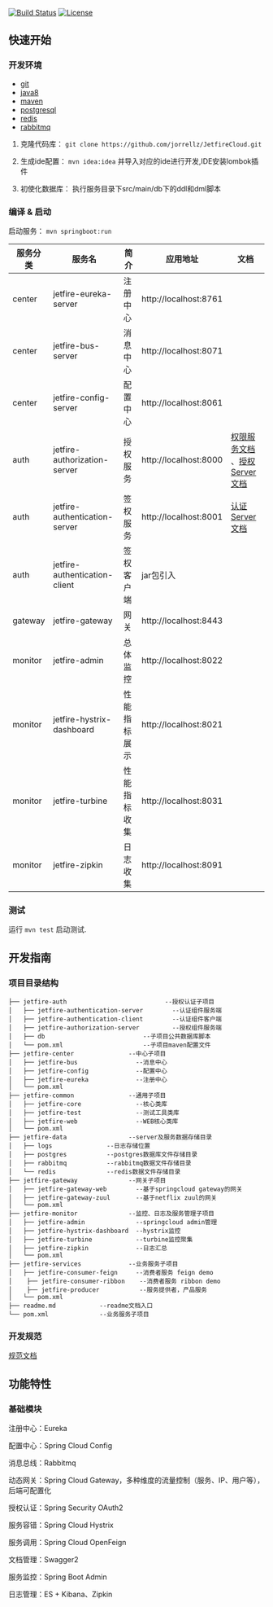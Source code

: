 [![Build Status](https://travis-ci.org/jorrellz/JetfireCloud.svg?branch=master)](https://travis-ci.org/jorrellz/JetfireCloud)
[![License](https://img.shields.io/badge/License-Apache%202.0-blue.svg)](https://opensource.org/licenses/Apache-2.0)


## 快速开始

### 开发环境

- [git](https://git-scm.com/)
- [java8](http://www.oracle.com/technetwork/java/javase/downloads/index.html) 
- [maven](http://maven.apache.org/) 
- [postgresql](http://www.postgresql.org/)
- [redis](http://redis.io/download)
- [rabbitmq](http://rabbitmq.io/download)

1. 克隆代码库： `git clone https://github.com/jorrellz/JetfireCloud.git`

2. 生成ide配置： `mvn idea:idea` 并导入对应的ide进行开发,IDE安装lombok插件

3. 初使化数据库： 执行服务目录下src/main/db下的ddl和dml脚本

### 编译 & 启动

启动服务： `mvn springboot:run` 

| 服务分类  | 服务名                     |   简介     |  应用地址                | 文档 |
|----------|---------------------------|-----------|-------------------------|------|
|  center  | jetfire-eureka-server             | 注册中心   |  http://localhost:8761  |      |
|  center  | jetfire-bus-server                | 消息中心   |  http://localhost:8071  |      |
|  center  | jetfire-config-server             | 配置中心   |  http://localhost:8061  |      |
|  auth    | jetfire-authorization-server      | 授权服务   |  http://localhost:8000  | [权限服务文档](./jetfire-auth) 、[授权Server文档](./jetfire-auth/jetfire-authorization-server)     |
|  auth    | jetfire-authentication-server     | 签权服务   |  http://localhost:8001  | [认证Server文档](./jetfire-auth/jetfire-authentication-server)    |
|  auth    | jetfire-authentication-client     | 签权客户端  |  jar包引入              |      |
|  gateway | jetfire-gateway                   | 网关       |  http://localhost:8443  |      |
|  monitor | jetfire-admin                     | 总体监控    |  http://localhost:8022  |      |
|  monitor | jetfire-hystrix-dashboard         | 性能指标展示 |  http://localhost:8021  |      |
|  monitor | jetfire-turbine                   | 性能指标收集 |  http://localhost:8031  |      |
|  monitor | jetfire-zipkin                    | 日志收集     |  http://localhost:8091 |      |


### 测试

运行 `mvn test` 启动测试.


## 开发指南

### 项目目录结构

```
├── jetfire-auth                           --授权认证子项目
│   ├── jetfire-authentication-server        --认证组件服务端 
│   ├── jetfire-authentication-client        --认证组件客户端 
│   ├── jetfire-authorization-server         --授权组件服务端
│   ├── db                           --子项目公共数据库脚本
│   └── pom.xml                      --子项目maven配置文件
├── jetfire-center               --中心子项目
│   ├── jetfire-bus                --消息中心
│   ├── jetfire-config             --配置中心
│   ├── jetfire-eureka             --注册中心 
│   └── pom.xml
├── jetfire-common               --通用子项目
│   ├── jetfire-core               --核心类库
│   ├── jetfire-test               --测试工具类库
│   ├── jetfire-web                --WEB核心类库
│   └── pom.xml          
├── jetfire-data                 --server及服务数据存储目录
│   ├── logs               --日志存储位置
│   ├── postgres           --postgres数据库文件存储目录 
│   ├── rabbitmq           --rabbitmq数据文件存储目录
│   └── redis              --redis数据文件存储目录
├── jetfire-gateway              --网关子项目  
│   ├── jetfire-gateway-web        --基于springcloud gateway的网关
│   ├── jetfire-gateway-zuul       --基于netflix zuul的网关
│   └── pom.xml
├── jetfire-monitor              --监控、日志及服务管理子项目
│   ├── jetfire-admin              --springcloud admin管理
│   ├── jetfire-hystrix-dashboard  --hystrix监控
│   ├── jetfire-turbine            --turbine监控聚集 
│   ├── jetfire-zipkin             --日志汇总
│   └── pom.xml
├── jetfire-services             --业务服务子项目
│   ├── jetfire-consumer-feign     --消费者服务 feign demo
│    ├── jetfire-consumer-ribbon    --消费者服务 ribbon demo 
│    ├── jetfire-producer           --服务提供者，产品服务
│   └── pom.xml
├── readme.md            --readme文档入口
└── pom.xml              --业务服务子项目
```


### 开发规范

[规范文档](docs/pattern.md)


## 功能特性

### 基础模块

注册中心：Eureka

配置中心：Spring Cloud Config

消息总线：Rabbitmq

动态网关：Spring Cloud Gateway，多种维度的流量控制（服务、IP、用户等），后端可配置化

授权认证：Spring Security OAuth2

服务容错：Spring Cloud Hystrix

服务调用：Spring Cloud OpenFeign

文档管理：Swagger2

服务监控：Spring Boot Admin

日志管理：ES + Kibana、Zipkin

